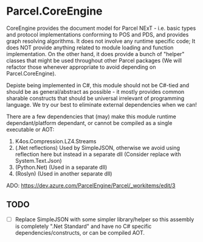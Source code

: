 # Parcel.CoreEngine

CoreEngine provides the document model for Parcel NExT - i.e. basic types and protocol implementations conforming to POS and PDS, and provides graph resolving algorithms. It does not involve any runtime specific code; It does NOT provide anything related to module loading and function implementation. On the other hand, it does provide a bunch of "helper" classes that might be used throughout other Parcel packages (We will refactor those whenever appropriate to avoid depending on Parcel.CoreEngine).

Depiste being implemented in C#, this module should not be C#-tied and should be as general/abstract as possible - it mostly provides common sharable constructs that should be universal irrelevant of programming language. We try our best to eliminate external dependencies when we can!

There are a few dependencies that (may) make this module runtime dependant/platform dependant, or cannot be compiled as a single executable or AOT:

1. K4os.Compression.LZ4.Streams
2. (.Net reflections) Used by SimpleJSON, otherwise we avoid using reflection here but instead in a separate dll (Consider replace with System.Text.Json)
3. (Python.Net) (Used in a separate dll)
4. (Roslyn) (Used in another separate dll)

ADO: https://dev.azure.com/ParcelEngine/Parcel/_workitems/edit/3

## TODO

- [ ] Replace SimpleJSON with some simpler library/helper so this assembly is completely ".Net Standard" and have no C# specific dependencies/constructs, or can be compiled AOT.